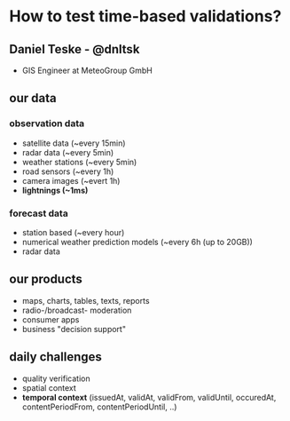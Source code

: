 # How to test time-based validations?

## Daniel Teske - @dnltsk

* GIS Engineer at MeteoGroup GmbH

## our data

### observation data

* satellite data (~every 15min)
* radar data (~every 5min)
* weather stations (~every 5min)
* road sensors (~every 1h)
* camera images (~evert 1h)
* **lightnings (~1ms)**

### forecast data

* station based (~every hour)
* numerical weather prediction models (~every 6h (up to 20GB))
* radar data

## our products

* maps, charts, tables, texts, reports
* radio-/broadcast- moderation
* consumer apps
* business "decision support"

## daily challenges

* quality verification
* spatial context
* **temporal context** (issuedAt, validAt, validFrom, validUntil, occuredAt, contentPeriodFrom, contentPeriodUntil, ..)